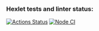 ### Hexlet tests and linter status:
[![Actions Status](https://github.com/gendzmin/frontend-project-46/workflows/hexlet-check/badge.svg)](https://github.com/gendzmin/frontend-project-46/actions)
[![Node CI](https://github.com/gendzmin/frontend-project-46/workflows/Node%20CI/badge.svg)](https://github.com/gendzmin/frontend-project-46/actions)